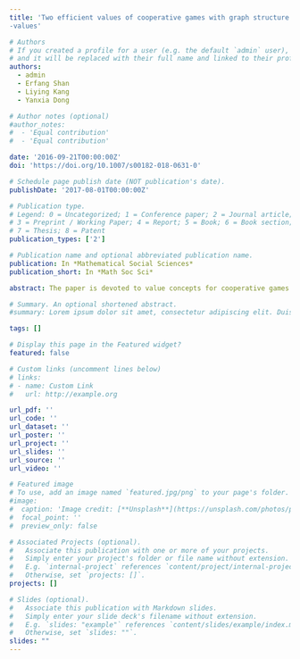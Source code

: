 ```yaml
---
title: 'Two efficient values of cooperative games with graph structure based on τ
-values'

# Authors
# If you created a profile for a user (e.g. the default `admin` user), write the username (folder name) here
# and it will be replaced with their full name and linked to their profile.
authors:
  - admin
  - Erfang Shan
  - Liying Kang
  - Yanxia Dong

# Author notes (optional)
#author_notes:
#  - 'Equal contribution'
#  - 'Equal contribution'

date: '2016-09-21T00:00:00Z'
doi: 'https://doi.org/10.1007/s00182-018-0631-0'

# Schedule page publish date (NOT publication's date).
publishDate: '2017-08-01T00:00:00Z'

# Publication type.
# Legend: 0 = Uncategorized; 1 = Conference paper; 2 = Journal article;
# 3 = Preprint / Working Paper; 4 = Report; 5 = Book; 6 = Book section;
# 7 = Thesis; 8 = Patent
publication_types: ['2']

# Publication name and optional abbreviated publication name.
publication: In *Mathematical Social Sciences*
publication_short: In *Math Soc Sci*

abstract: The paper is devoted to value concepts for cooperative games with a communication structure represented by a graph. Under assumptions that the players partition themselves into ‘components’ before realizing cooperation and the worth of the grand coalition not less than the sum of the worths of all components, the fair distribution of surplus solution and the two-step τ-value are introduced as two efficient values for such games, each of which is an extension of the graph τ-value. For the two efficient values, we discuss their special properties and we provide their axiomatic characterizations in views of those properties. By analysing an example applied to the two values, we conclude that the fair distribution of surplus solution allocates more surplus to the bigger coalitions and favors the powerful players, while the two-step τ-value benefits the vulnerable groups and inspires to form small coalitions.

# Summary. An optional shortened abstract.
#summary: Lorem ipsum dolor sit amet, consectetur adipiscing elit. Duis posuere tellus ac convallis placerat. Proin tincidunt magna sed ex sollicitudin condimentum.

tags: []

# Display this page in the Featured widget?
featured: false

# Custom links (uncomment lines below)
# links:
# - name: Custom Link
#   url: http://example.org

url_pdf: ''
url_code: ''
url_dataset: ''
url_poster: ''
url_project: ''
url_slides: ''
url_source: ''
url_video: ''

# Featured image
# To use, add an image named `featured.jpg/png` to your page's folder.
#image:
#  caption: 'Image credit: [**Unsplash**](https://unsplash.com/photos/pLCdAaMFLTE)'
#  focal_point: ''
#  preview_only: false

# Associated Projects (optional).
#   Associate this publication with one or more of your projects.
#   Simply enter your project's folder or file name without extension.
#   E.g. `internal-project` references `content/project/internal-project/index.md`.
#   Otherwise, set `projects: []`.
projects: []

# Slides (optional).
#   Associate this publication with Markdown slides.
#   Simply enter your slide deck's filename without extension.
#   E.g. `slides: "example"` references `content/slides/example/index.md`.
#   Otherwise, set `slides: ""`.
slides: ""
---
```


<!-- {{% callout note %}}
 Click the _Cite_ button above to demo the feature to enable visitors to import publication metadata into their reference management software.
{{% /callout %}}

{{% callout note %}}
Create your slides in Markdown - click the _Slides_ button to check out the example.
{{% /callout %}}

Supplementary notes can be added here, including [code, math, and images](https://wowchemy.com/docs/writing-markdown-latex/). -->

